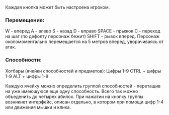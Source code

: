 Каждая кнопка может быть настроена игроком.

### Перемещение:
W - вперед
A - влево
S - назад
D - вправо
SPACE - прыжок
C - переход на шаг (по дефолту персонаж бежит)
SHIFT - рывок вперед. Персонаж околомоментально перемещается на 5 метров вперед, уворачиваясь от атак.

### Способности:

Хотбары (ячейки способностей и предметов):
Цифры 1-9 
CTRL + цифры 1-9
ALT + цифры 1-9

Каждую ячейку можно определить группой способностей - перетащив на уже имеющуюся еще одну способность. Всего так можно объеденить до четырех абилок. При нажатии на кнопку группы возникнет интерфейс, описан отдельно, в котором при помощи цифр 1-4 или движения мышки и клика.